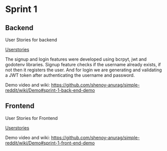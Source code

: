 # Sprint 1
## Backend 
User Stories for backend

[Userstories](https://github.com/shenoy-anurag/simple-reddit/issues?q=is%3Aissue+label%3A%22User+Stories+-+BE%22+is%3Aclosed)

The signup and login features were developed using bcrpyt, jwt and godotenv libraries.
Signup feature checks if the username already exists, if not then it registers the user. And for login we are generating and validating a JWT token after authenticating the username and password.

Demo video and wiki: <https://github.com/shenoy-anurag/simple-reddit/wiki/Demo#sprint-1-back-end-demo>

## Frontend 
User Stories for Frontend

[Userstories](https://github.com/shenoy-anurag/simple-reddit/issues?q=is%3Aissue+is%3Aclosed+label%3A%22User+Stories+-+FE%22)

Demo video and wiki: <https://github.com/shenoy-anurag/simple-reddit/wiki/Demo#sprint-1-front-end-demo>
